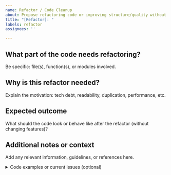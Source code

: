 ```yaml
---
name: Refactor / Code Cleanup
about: Propose refactoring code or improving structure/quality without changing behavior
title: "[Refactor]: "
labels: refactor
assignees: ''

---
```


## What part of the code needs refactoring?

Be specific: file(s), function(s), or modules involved.

## Why is this refactor needed?

Explain the motivation: tech debt, readability, duplication, performance, etc.

## Expected outcome

What should the code look or behave like after the refactor (without changing features)?

## Additional notes or context

Add any relevant information, guidelines, or references here.

<details>
<summary>Code examples or current issues (optional)</summary>

```code
// Before:
function example() {
  // messy logic
}
```

</details>